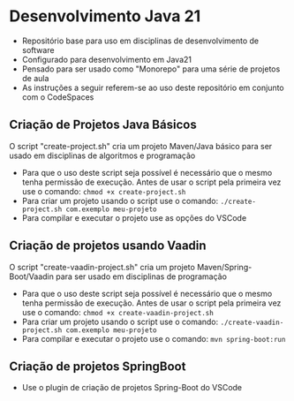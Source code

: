 # Desenvolvimento Java 21
- Repositório base para uso em disciplinas de desenvolvimento de software
- Configurado para desenvolvimento em Java21 
- Pensado para ser usado como "Monorepo" para uma série de projetos de aula
- As instruções a seguir referem-se ao uso deste repositório em conjunto com o CodeSpaces

## Criação de Projetos Java Básicos
O script "create-project.sh" cria um projeto Maven/Java básico para ser usado em disciplinas de algoritmos e programação
- Para que o uso deste script seja possível é necessário que o mesmo tenha permissão de execução. Antes de usar o script pela primeira vez use o comando: `chmod +x create-project.sh`
- Para criar um projeto usando o script use o comando: `./create-project.sh com.exemplo meu-projeto`
- Para compilar e executar o projeto use as opções do VSCode

## Criação de projetos usando Vaadin
O script "create-vaadin-project.sh" cria um projeto Maven/Spring-Boot/Vaadin para ser usado em disciplinas de programação
- Para que o uso deste script seja possível é necessário que o mesmo tenha permissão de execução. Antes de usar o script pela primeira vez use o comando: `chmod +x create-vaadin-project.sh`
- Para criar um projeto usando o script use o comando: `./create-vaadin-project.sh com.exemplo meu-projeto`
- Para compilar e executar o projeto use o comando: `mvn spring-boot:run`

## Criação de projetos SpringBoot
- Use o plugin de criação de projetos Spring-Boot do VSCode
